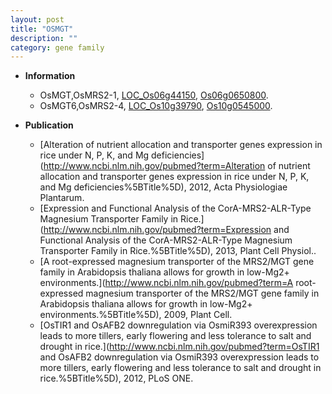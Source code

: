 ```yaml
---
layout: post
title: "OSMGT"
description: ""
category: gene family
---
```


* **Information**  
    + OsMGT,OsMRS2-1, [LOC_Os06g44150](http://rice.uga.edu/cgi-bin/ORF_infopage.cgi?orf=LOC_Os06g44150), [Os06g0650800](https://rapdb.dna.affrc.go.jp/locus/?name=Os06g0650800).
    + OsMGT6,OsMRS2-4, [LOC_Os10g39790](http://rice.uga.edu/cgi-bin/ORF_infopage.cgi?orf=LOC_Os10g39790), [Os10g0545000](https://rapdb.dna.affrc.go.jp/locus/?name=Os10g0545000).

* **Publication**  
    + [Alteration of nutrient allocation and transporter genes expression in rice under N, P, K, and Mg deficiencies](http://www.ncbi.nlm.nih.gov/pubmed?term=Alteration of nutrient allocation and transporter genes expression in rice under N, P, K, and Mg deficiencies%5BTitle%5D), 2012, Acta Physiologiae Plantarum.
    + [Expression and Functional Analysis of the CorA-MRS2-ALR-Type Magnesium Transporter Family in Rice.](http://www.ncbi.nlm.nih.gov/pubmed?term=Expression and Functional Analysis of the CorA-MRS2-ALR-Type Magnesium Transporter Family in Rice.%5BTitle%5D), 2013, Plant Cell Physiol..
    + [A root-expressed magnesium transporter of the MRS2/MGT gene family in Arabidopsis thaliana allows for growth in low-Mg2+ environments.](http://www.ncbi.nlm.nih.gov/pubmed?term=A root-expressed magnesium transporter of the MRS2/MGT gene family in Arabidopsis thaliana allows for growth in low-Mg2+ environments.%5BTitle%5D), 2009, Plant Cell.
    + [OsTIR1 and OsAFB2 downregulation via OsmiR393 overexpression leads to more tillers, early flowering and less tolerance to salt and drought in rice.](http://www.ncbi.nlm.nih.gov/pubmed?term=OsTIR1 and OsAFB2 downregulation via OsmiR393 overexpression leads to more tillers, early flowering and less tolerance to salt and drought in rice.%5BTitle%5D), 2012, PLoS ONE.



